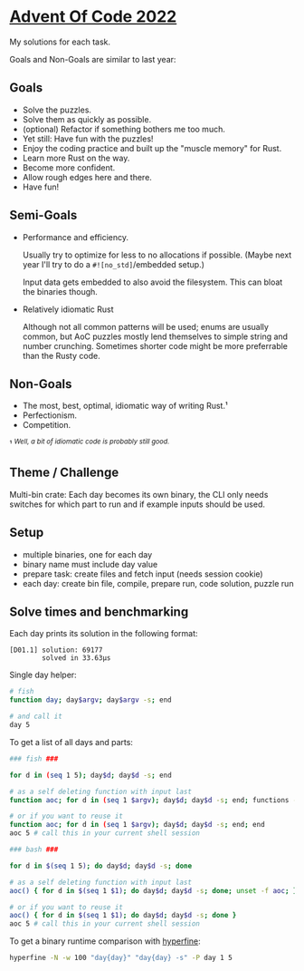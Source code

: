 # [Advent Of Code 2022]

My solutions for each task.

Goals and Non-Goals are similar to last year:

## Goals

- Solve the puzzles.
- Solve them as quickly as possible.
- (optional) Refactor if something bothers me too much.
- Yet still: Have fun with the puzzles!
- Enjoy the coding practice and built up the "muscle memory" for Rust.
- Learn more Rust on the way.
- Become more confident.
- Allow rough edges here and there.
- Have fun!

## Semi-Goals

- Performance and efficiency.

  Usually try to optimize for less to no allocations if possible.
  (Maybe next year I'll try to do a `#![no_std]`/embedded setup.)

  Input data gets embedded to also avoid the filesystem. This can bloat the binaries though.

- Relatively idiomatic Rust

  Although not all common patterns will be used; enums are usually common, but AoC puzzles mostly lend themselves to simple string and number crunching. Sometimes shorter code might be more preferrable than the Rusty code.

## Non-Goals

- The most, best, optimal, idiomatic way of writing Rust.¹
- Perfectionism.
- Competition.

¹ <sup>_Well, a bit of idiomatic code is probably still good._</sup>

## Theme / Challenge

Multi-bin crate: Each day becomes its own binary, the CLI only needs switches for which part to run and if example inputs should be used.

## Setup

- multiple binaries, one for each day
- binary name must include day value
- prepare task: create files and fetch input (needs session cookie)
- each day: create bin file, compile, prepare run, code solution, puzzle run

## Solve times and benchmarking

Each day prints its solution in the following format:

```
[D01.1] solution: 69177
        solved in 33.63µs
```

Single day helper:

```sh
# fish
function day; day$argv; day$argv -s; end

# and call it
day 5
```

To get a list of all days and parts:

```sh
### fish ###

for d in (seq 1 5); day$d; day$d -s; end

# as a self deleting function with input last
function aoc; for d in (seq 1 $argv); day$d; day$d -s; end; functions -e aoc; end; aoc 5

# or if you want to reuse it
function aoc; for d in (seq 1 $argv); day$d; day$d -s; end; end
aoc 5 # call this in your current shell session

### bash ###

for d in $(seq 1 5); do day$d; day$d -s; done

# as a self deleting function with input last
aoc() { for d in $(seq 1 $1); do day$d; day$d -s; done; unset -f aoc; }; aoc 5

# or if you want to reuse it
aoc() { for d in $(seq 1 $1); do day$d; day$d -s; done }
aoc 5 # call this in your current shell session
```

To get a binary runtime comparison with [hyperfine]:

```sh
hyperfine -N -w 100 "day{day}" "day{day} -s" -P day 1 5
```

<!-- links -->
[Advent Of Code 2022]: https://adventofcode.com/2022
[hyperfine]: https://github.com/sharkdp/hyperfine
